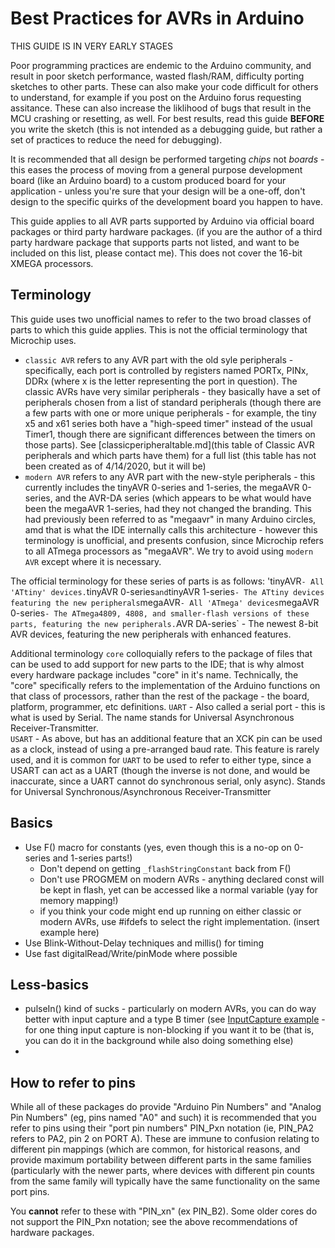 # Best Practices for AVRs in Arduino

THIS GUIDE IS IN VERY EARLY STAGES

Poor programming practices are endemic to the Arduino community, and result in poor sketch performance, wasted flash/RAM, difficulty porting sketches to other parts. These can also make your code difficult for others to understand, for example if you post on the Arduino forus requesting assitance. These can also increase the liklihood of bugs that result in the MCU crashing or resetting, as well. For best results, read this guide **BEFORE** you write the sketch (this is not intended as a debugging guide, but rather a set of practices to reduce the need for debugging). 

It is recommended that all design be performed targeting *chips* not *boards* - this eases the process of moving from a general purpose development board (like an Arduino board) to a custom produced board for your application - unless you're sure that your design will be a one-off, don't design to the specific quirks of the development board you happen to have.

This guide applies to all AVR parts supported by Arduino via official board packages or third party hardware packages. (if you are the author of a third party hardware package that supports parts not listed, and want to be included on this list, please contact me). This does not cover the 16-bit XMEGA processors.

## Terminology
This guide uses two unofficial names to refer to the two broad classes of parts to which this guide applies. This is not the official terminology that Microchip uses. 
* `classic AVR` refers to any AVR part with the old syle peripherals - specifically, each port is controlled by registers named PORTx, PINx, DDRx (where x is the letter representing the port in question). The classic AVRs have very similar peripherals - they basically have a set of peripherals chosen from a list of standard peripherals (though there are a few parts with one or more unique peripherals - for example, the tiny x5 and x61 series both have a "high-speed timer" instead of the usual Timer1, though there are significant differences between the timers on those parts). See [classicperipheraltable.md](this table of Classic AVR peripherals and which parts have them) for a full list (this table has not been created as of 4/14/2020, but it will be)
* `modern AVR` refers to any AVR part with the new-style peripherals - this currently includes the tinyAVR 0-series and 1-series, the megaAVR 0-series, and the AVR-DA series (which appears to be what would have been the megaAVR 1-series, had they not changed the branding. This had previously been referred to as "megaavr" in many Arduino circles, amd that is what the IDE internally calls this architecture - however this terminology is unofficial, and presents confusion, since Microchip refers to all ATmega processors as "megaAVR". We try to avoid using `modern AVR` except where it is necessary.

The official terminology for these series of parts is as follows:
'tinyAVR` - All 'ATtiny' devices.
`tinyAVR 0-series` and `tinyAVR 1-series` - The ATtiny devices featuring the new peripherals
`megaAVR` - All 'ATmega' devices
`megaAVR 0-series` - The ATmega4809, 4808, and smaller-flash versions of these parts, featuring the new peripherals.
`AVR DA-series` - The newest 8-bit AVR devices, featuring the new peripherals with enhanced features.

Additional terminology
`core` colloquially refers to the package of files that can be used to add support for new parts to the IDE; that is why almost every hardware package includes "core" in it's name. Technically, the "core" specifically refers to the implementation of the Arduino functions on that class of processors, rather than the rest of the package - the board, platform, programmer, etc definitions. 
`UART` - Also called a serial port - this is what is used by Serial. The name stands for Universal Asynchronous Receiver-Transmitter.  
`USART` - As above, but has an additional feature that an XCK pin can be used as a clock, instead of using a pre-arranged baud rate. This feature is rarely used, and it is common for `UART` to be used to refer to either type, since a USART can act as a UART (though the inverse is not done, and would be inaccurate, since a UART cannot do synchronous serial, only async). Stands for Universal Synchronous/Asynchronous Receiver-Transmitter

## Basics
* Use F() macro for constants (yes, even though this is a no-op on 0-series and 1-series parts!)
  * Don't depend on getting `_flashStringConstant` back from F()
  * Don't use PROGMEM on modern AVRs - anything declared const will be kept in flash, yet can be accessed like a normal variable (yay for memory mapping!)
  * if you think your code might end up running on either classic or modern AVRs, use #ifdefs to select the right implementation. (insert example here)
* Use Blink-Without-Delay techniques and millis() for timing
* Use fast digitalRead/Write/pinMode where possible

## Less-basics
* pulseIn() kind of sucks - particularly on modern AVRs, you can do way better with input capture and a type B timer (see [InputCapture example](InputCapture.md) - for one thing input capture is non-blocking if you want it to be (that is, you can do it in the background while also doing something else)
* 

## How to refer to pins
While all of these packages do provide "Arduino Pin Numbers" and "Analog Pin Numbers" (eg, pins named "A0" and such) it is recommended that you refer to pins using their "port pin numbers" PIN_Pxn notation (ie, PIN_PA2 refers to PA2, pin 2 on PORT A). These are immune to confusion relating to different pin mappings (which are common, for historical reasons, and provide maximum portability between different parts in the same families (particularly with the newer parts, where devices with different pin counts from the same family will typically have the same functionality on the same port pins. 

You **cannot** refer to these with "PIN_xn" (ex PIN_B2). 
Some older cores do not support the PIN_Pxn notation; see the above recommendations of hardware packages.


